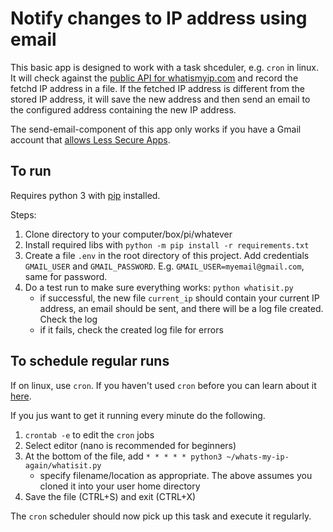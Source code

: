 # Notify changes to IP address using email
This basic app is designed to work with a task shceduler, e.g. `cron` in linux. It will check against the [public API for whatismyip.com](https://www.whatismyip.com/api/) and record the fetchd IP address in a file. If the fetched IP address is different from the stored IP address, it will save the new address and then send an email to the configured address containing the new IP address.

The send-email-component of this app only works if you have a Gmail account that [allows Less Secure Apps](https://support.google.com/accounts/answer/6010255?hl=en).

## To run
Requires python 3 with [pip](https://pypi.org/) installed.

Steps:

1. Clone directory to your computer/box/pi/whatever
2. Install required libs with `python -m pip install -r requirements.txt`
3. Create a file `.env` in the root directory of this project. Add credentials `GMAIL_USER` and `GMAIL_PASSWORD`. E.g. `GMAIL_USER=myemail@gmail.com`, same for password.
4. Do a test run to make sure everything works: `python whatisit.py`
    - if successful, the new file `current_ip` should contain your current IP address, an email should be sent, and there will be a log file created. Check the log
    - if it fails, check the created log file for errors

## To schedule regular runs
If on linux, use `cron`. If you haven't used `cron` before you can learn about it [here](https://opensource.com/article/17/11/how-use-cron-linux).

If you jus want to get it running every minute do the following.

1. `crontab -e` to edit the `cron` jobs
2. Select editor (nano is recommended for beginners)
3. At the bottom of the file, add `* * * * * python3 ~/whats-my-ip-again/whatisit.py`
    - specify filename/location as appropriate. The above assumes you cloned it into your user home directory
4. Save the file (CTRL+S) and exit (CTRL+X)

The `cron` scheduler should now pick up this task and execute it regularly.